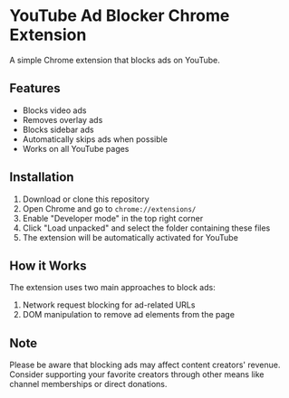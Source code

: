 # YouTube Ad Blocker Chrome Extension

A simple Chrome extension that blocks ads on YouTube.

## Features

- Blocks video ads
- Removes overlay ads
- Blocks sidebar ads
- Automatically skips ads when possible
- Works on all YouTube pages

## Installation

1. Download or clone this repository
2. Open Chrome and go to `chrome://extensions/`
3. Enable "Developer mode" in the top right corner
4. Click "Load unpacked" and select the folder containing these files
5. The extension will be automatically activated for YouTube

## How it Works

The extension uses two main approaches to block ads:
1. Network request blocking for ad-related URLs
2. DOM manipulation to remove ad elements from the page

## Note

Please be aware that blocking ads may affect content creators' revenue. Consider supporting your favorite creators through other means like channel memberships or direct donations. 